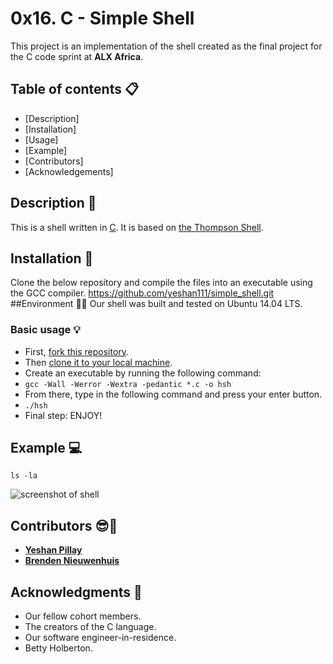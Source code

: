 # 0x16. C - Simple Shell
This project is an implementation of the shell created as the final project for the C code sprint at **ALX Africa**.

## Table of contents :clipboard:
- [Description]
- [Installation]
- [Usage]
- [Example]
- [Contributors]
- [Acknowledgements]
## Description :e-mail:
This is a shell written in [C](https://en.wikipedia.org/wiki/C_(programming_language)).
It is based on [the Thompson Shell](https://en.wikipedia.org/wiki/Thompson_shell).
## Installation :wrench:
Clone the below repository and compile the files into an executable using the GCC compiler.
https://github.com/yeshan111/simple_shell.git
##Environment :evergreen_tree::evergreen_tree:
Our shell was built and tested on  Ubuntu 14.04 LTS.
### Basic usage :bulb:
- First, [fork this repository](https://docs.github.com/en/github/getting-started-with-github/fork-a-repo).
- Then [clone it to your local machine](https://docs.github.com/en/github/creating-cloning-and-archiving-repositories/cloning-a-repository).
- Create an executable by running the following command:
- `gcc -Wall -Werror -Wextra -pedantic *.c -o hsh`
- From there, type in the following command and press your enter button.
- `./hsh`
- Final step: ENJOY!
## Example :computer:
```
ls -la
```
![screenshot of shell](https://user-images.githubusercontent.com/30075600/114757753-e50c2180-9d64-11eb-95ea-fb9bba776c8c.png)
## Contributors :sunglasses::muscle:
* [**Yeshan Pillay**](https://github.com/yeshan111)
* [**Brenden Nieuwenhuis**](https://github.com/e46m54)
## Acknowledgments :pray:
- Our fellow cohort members.
- The creators of the C language.
- Our software engineer-in-residence.
- Betty Holberton.